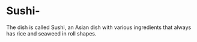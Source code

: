 # Sushi-
The dish is called Sushi, an Asian dish with various ingredients that always has rice and seaweed in roll shapes. 